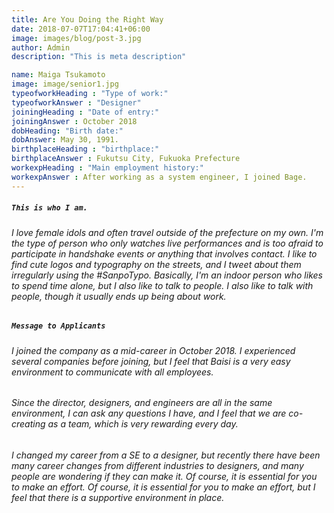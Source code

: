 ```yaml
---
title: Are You Doing the Right Way
date: 2018-07-07T17:04:41+06:00
image: images/blog/post-3.jpg
author: Admin
description: "This is meta description"

name: Maiga Tsukamoto
image: image/senior1.jpg
typeofworkHeading : "Type of work:"
typeofworkAnswer : "Designer"
joiningHeading : "Date of entry:"
joiningAnswer : October 2018
dobHeading: "Birth date:"
dobAnswer: May 30, 1991.
birthplaceHeading : "birthplace:"
birthplaceAnswer : Fukutsu City, Fukuoka Prefecture
workexpHeading : "Main employment history:"
workexpAnswer : After working as a system engineer, I joined Bage. 
---
```


##### **`This is who I am.`**

###### I love female idols and often travel outside of the prefecture on my own. I'm the type of person who only watches live performances and is too afraid to participate in handshake events or anything that involves contact. I like to find cute logos and typography on the streets, and I tweet about them irregularly using the #SanpoTypo. Basically, I'm an indoor person who likes to spend time alone, but I also like to talk to people. I also like to talk with people, though it usually ends up being about work.

##### **`Message to Applicants`**

###### I joined the company as a mid-career in October 2018. I experienced several companies before joining, but I feel that Baisi is a very easy environment to communicate with all employees.

###### Since the director, designers, and engineers are all in the same environment, I can ask any questions I have, and I feel that we are co-creating as a team, which is very rewarding every day.

###### I changed my career from a SE to a designer, but recently there have been many career changes from different industries to designers, and many people are wondering if they can make it. Of course, it is essential for you to make an effort. Of course, it is essential for you to make an effort, but I feel that there is a supportive environment in place.
&nbsp;